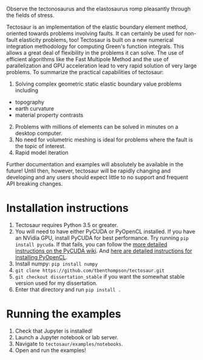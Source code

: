 Observe the tectonosaurus and the elastosaurus romp pleasantly through the fields of stress.


Tectosaur is an implementation of the elastic boundary element method, oriented towards problems involving faults. It can certainly be used for non-fault elasticity problems, too! Tectosaur is built on a new numerical integration methodology for computing Green's function integrals. This allows a great deal of flexibility in the problems it can solve. The use of  efficient algorithms like the Fast Multipole Method and the use of parallelization and GPU acceleration lead to very rapid solution of very large problems. To summarize the practical capabilities of tectosaur:

1. Solving complex geometric static elastic boundary value problems including

* topography
* earth curvature
* material property contrasts

2. Problems with millions of elements can be solved in minutes on a desktop computer. 
3. No need for volumetric meshing is ideal for problems where the fault is the topic of interest.
4. Rapid model iteration

Further documentation and examples will absolutely be available in the future! Until then, however, tectosaur will be rapidly changing and developing and any users should expect little to no support and frequent API breaking changes. 

# Installation instructions

1. Tectosaur requires Python 3.5 or greater. 
2. You will need to have either PyCUDA or PyOpenCL installed. If you have an NVidia GPU, install PyCUDA for best performance. Try running `pip install pycuda`. If that fails, you can follow the [more detailed instructions on the PyCUDA wiki](https://wiki.tiker.net/PyCuda/Installation). And [here are detailed instructions for installing PyOpenCL](https://documen.tician.de/pyopencl/misc.html).
3. Install numpy: `pip install numpy`
4. `git clone https://github.com/tbenthompson/tectosaur.git`
5. `git checkout dissertation_stable` if you want the somewhat stable version used for my dissertation.
5. Enter that directory and run `pip install .`

# Running the examples

1. Check that Jupyter is installed!
2. Launch a Jupyter notebook or lab server. 
3. Navigate to `tectosaur/examples/notebooks`.
4. Open and run the examples!
